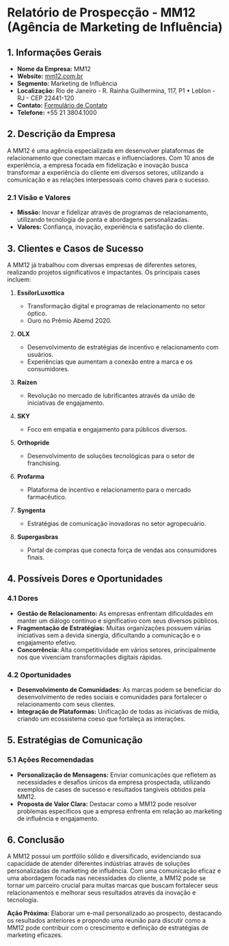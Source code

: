 # Relatório de Prospecção - MM12 (Agência de Marketing de Influência)

## 1. Informações Gerais

- **Nome da Empresa:** MM12
- **Website:** [mm12.com.br](http://www.mm12.com.br)
- **Segmento:** Marketing de Influência
- **Localização:** Rio de Janeiro - R. Rainha Guilhermina, 117, P1 • Leblon - RJ - CEP 22441-120
- **Contato:** [Formulário de Contato](https://www.mm12.com.br/contato)
- **Telefone:** +55 21 3804.1000

## 2. Descrição da Empresa

A MM12 é uma agência especializada em desenvolver plataformas de relacionamento que conectam marcas e influenciadores. Com 10 anos de experiência, a empresa focada em fidelização e inovação busca transformar a experiência do cliente em diversos setores, utilizando a comunicação e as relações interpessoais como chaves para o sucesso.

### 2.1 Visão e Valores

- **Missão:** Inovar e fidelizar através de programas de relacionamento, utilizando tecnologia de ponta e abordagens personalizadas.
- **Valores:** Confiança, inovação, experiência e satisfação do cliente.

## 3. Clientes e Casos de Sucesso

A MM12 já trabalhou com diversas empresas de diferentes setores, realizando projetos significativos e impactantes. Os principais cases incluem:

1. **EssilorLuxottica**
   - Transformação digital e programas de relacionamento no setor óptico.
   - Ouro no Prêmio Abemd 2020.

2. **OLX**
   - Desenvolvimento de estratégias de incentivo e relacionamento com usuários.
   - Experiências que aumentam a conexão entre a marca e os consumidores.

3. **Raízen**
   - Revolução no mercado de lubrificantes através da união de iniciativas de engajamento.

4. **SKY**
   - Foco em empatia e engajamento para públicos diversos.

5. **Orthopride**
   - Desenvolvimento de soluções tecnológicas para o setor de franchising.

6. **Profarma**
   - Plataforma de incentivo e relacionamento para o mercado farmacêutico.

7. **Syngenta**
   - Estratégias de comunicação inovadoras no setor agropecuário.

8. **Supergasbras**
   - Portal de compras que conecta força de vendas aos consumidores finais.

## 4. Possíveis Dores e Oportunidades

### 4.1 Dores

- **Gestão de Relacionamento:** As empresas enfrentam dificuldades em manter um diálogo contínuo e significativo com seus diversos públicos.
- **Fragmentação de Estratégias:** Muitas organizações possuem várias iniciativas sem a devida sinergia, dificultando a comunicação e o engajamento efetivo.
- **Concorrência:** Alta competitividade em vários setores, principalmente nos que vivenciam transformações digitais rápidas.

### 4.2 Oportunidades

- **Desenvolvimento de Comunidades:** As marcas podem se beneficiar do desenvolvimento de redes sociais e comunidades para fortalecer o relacionamento com seus clientes.
- **Integração de Plataformas:** Unificação de todas as iniciativas de mídia, criando um ecossistema coeso que fortaleça as interações.

## 5. Estratégias de Comunicação

### 5.1 Ações Recomendadas

- **Personalização de Mensagens:** Enviar comunicações que refletem as necessidades e desafios únicos da empresa prospectada, utilizando exemplos de cases de sucesso e resultados tangíveis obtidos pela MM12.
- **Proposta de Valor Clara:** Destacar como a MM12 pode resolver problemas específicos que a empresa enfrenta em relação ao marketing de influência e engajamento.

## 6. Conclusão

A MM12 possui um portfólio sólido e diversificado, evidenciando sua capacidade de atender diferentes indústrias através de soluções personalizadas de marketing de influência. Com uma comunicação eficaz e uma abordagem focada nas necessidades do cliente, a MM12 pode se tornar um parceiro crucial para muitas marcas que buscam fortalecer seus relacionamentos e melhorar seus resultados através da inovação e tecnologia. 

**Ação Próxima:** Elaborar um e-mail personalizado ao prospecto, destacando os resultados anteriores e propondo uma reunião para discutir como a MM12 pode contribuir com o crescimento e definição de estratégias de marketing eficazes.